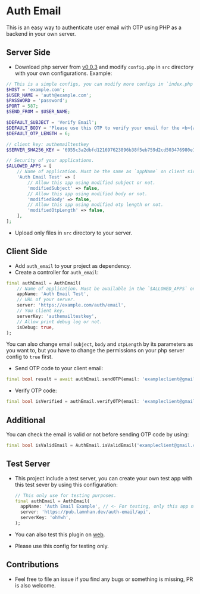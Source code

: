 # Auth Email

This is an easy way to authenticate user email with OTP using PHP as a backend in your own server.

## Server Side

* Download php server from [v0.0.3](https://raw.githubusercontent.com/vnniz/auth_email/main/server/php/releases/v0.0.3.zip) and modify `config.php` in `src` directory with your own configurations. Example:
  
``` php
// This is a simple configs, you can modify more configs in `index.php`.
$HOST = 'example.com';
$USER_NAME = 'auth@example.com';
$PASSWORD = 'password';
$PORT = 587;
$SEND_FROM = $USER_NAME;

$DEFAULT_SUBJECT = 'Verify Email';
$DEFAULT_BODY = 'Please use this OTP to verify your email for the <b>{appName}</b>, do not share this code to anyone: <b>{otp}</b>';
$DEFAULT_OTP_LENGTH = 6;

// client key: authemailtestkey
$SERVER_SHA256_KEY = '6955c3a2dbfd121697623896b38f5eb759d2cd503476980e14b9beb0cc036c4d';

// Security of your applications.
$ALLOWED_APPS = [
    // Name of application. Must be the same as `appName` on client side.
    'Auth Email Test' => [
        // Allow this app using modified subject or not.
        'modifiedSubject' => false,
        // Allow this app using modified body or not.
        'modifiedBody' => false,
        // Allow this app using modified otp length or not.
        'modifiedOtpLength' => false,
    ],
];
```

* Upload only files in `src` directory to your server.

## Client Side

* Add `auth_email` to your project as dependency.
* Create a controller for `auth_email`:
  
``` dart
final authEmail = AuthEmail(
    // Name of application. Must be available in the `$ALLOWED_APPS` on server.
    appName: 'Auth Email Test',
    // URL of your server.
    server: 'https://example.com/auth/email',
    // You client key.
    serverKey: 'authemailtestkey',
    // Allow print debug log or not.
    isDebug: true,
);
```

You can also change email `subject`, `body` and `otpLength` by its parameters as you want to, but you have to change the permissions on your php server config to `true` first.

* Send OTP code to your client email:

``` dart
final bool result = await authEmail.sendOTP(email: 'exampleclient@gmail.com');
```

* Verify OTP code:

``` dart
final bool isVerified = authEmail.verifyOTP(email: 'exampleclient@gmail.com', otp: '<code>');
```

## Additional

You can check the email is valid or not before sending OTP code by using:

``` dart
final bool isValidEmail = AuthEmail.isValidEmail('exampleclient@gmail.com');
```

## Test Server

* This project include a test server, you can create your own test app with this test sever by using this configuration:
  
  ```dart
  // This only use for testing purposes.
  final authEmail = AuthEmail(
    appName: 'Auth Email Example', // <- For testing, only this app name is allowed
    server: 'https://pub.lamnhan.dev/auth-email/api',
    serverKey: 'ohYwh',
  );
  ```

* You can also test this plugin on [web](https://pub.lamnhan.dev/auth-email).
* Please use this config for testing only.

## Contributions

* Feel free to file an issue if you find any bugs or something is missing, PR is also welcome.
